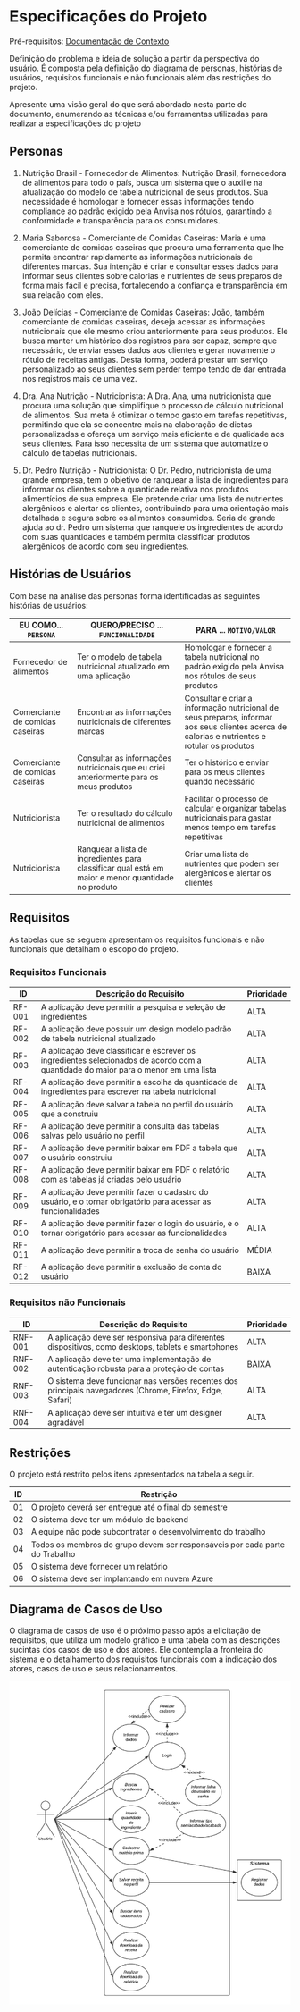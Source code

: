 # Especificações do Projeto

Pré-requisitos: [Documentação de Contexto](https://github.com/ICEI-PUC-Minas-PMV-ADS/pmv-ads-2024-1-e2-proj-int-t9-pmv-ads-2024-1-e2-proj-tabela-nutri-t9/blob/main/docs/01-Documenta%C3%A7%C3%A3o%20de%20Contexto.md)

Definição do problema e ideia de solução a partir da perspectiva do usuário. É composta pela definição do  diagrama de personas, histórias de usuários, requisitos funcionais e não funcionais além das restrições do projeto.

Apresente uma visão geral do que será abordado nesta parte do documento, enumerando as técnicas e/ou ferramentas utilizadas para realizar a especificações do projeto

## Personas

1. Nutrição Brasil - Fornecedor de Alimentos:
Nutrição Brasil, fornecedora de alimentos para todo o país, busca um sistema que o auxilie na atualização do modelo de tabela nutricional de seus produtos. Sua necessidade é homologar e fornecer essas informações tendo compliance ao padrão exigido pela Anvisa nos rótulos, garantindo a conformidade e transparência para os consumidores.

2. Maria Saborosa - Comerciante de Comidas Caseiras:
Maria é uma comerciante de comidas caseiras que procura uma ferramenta que lhe permita encontrar rapidamente as informações nutricionais de diferentes marcas. Sua intenção é criar e consultar esses dados para informar seus clientes sobre calorias e nutrientes de seus preparos de forma mais fácil e precisa, fortalecendo a confiança e transparência em sua relação com eles.

3. João Delícias - Comerciante de Comidas Caseiras:
João, também comerciante de comidas caseiras, deseja acessar as informações nutricionais que ele mesmo criou anteriormente para seus produtos. Ele busca manter um histórico dos registros para ser capaz, sempre que necessário, de enviar esses dados aos clientes e gerar novamente o rótulo de receitas antigas. Desta forma, poderá prestar um serviço personalizado ao seus clientes sem perder tempo tendo de dar entrada nos registros mais de uma vez.

4. Dra. Ana Nutrição - Nutricionista:
A Dra. Ana, uma nutricionista que procura uma solução que simplifique o processo de cálculo nutricional de alimentos. Sua meta é otimizar o tempo gasto em tarefas repetitivas, permitindo que ela se concentre mais na elaboração de dietas personalizadas e ofereça um serviço mais eficiente e de qualidade aos seus clientes. Para isso necessita de um sistema que automatize o cálculo de tabelas nutricionais.

5. Dr. Pedro Nutrição - Nutricionista:
O Dr. Pedro, nutricionista de uma grande empresa, tem o objetivo de ranquear a lista de ingredientes para informar os clientes sobre a quantidade relativa nos produtos alimentícios de sua empresa. Ele pretende criar uma lista de nutrientes alergênicos e alertar os clientes, contribuindo para uma orientação mais detalhada e segura sobre os alimentos consumidos. Seria de grande ajuda ao dr. Pedro um sistema que ranqueie os ingredientes de acordo com suas quantidades e também permita classificar produtos alergênicos de acordo com seu ingredientes.

<!--Enumere e detalhe as personas da sua solução. Para tanto, baseie-se tanto nos documentos disponibilizados na disciplina e/ou nos seguintes links:

> **Links Úteis**:
> - [Rock Content](https://rockcontent.com/blog/personas/)
> - [Hotmart](https://blog.hotmart.com/pt-br/como-criar-persona-negocio/)
> - [O que é persona?](https://resultadosdigitais.com.br/blog/persona-o-que-e/)
> - [Persona x Público-alvo](https://flammo.com.br/blog/persona-e-publico-alvo-qual-a-diferenca/)
> - [Mapa de Empatia](https://resultadosdigitais.com.br/blog/mapa-da-empatia/)
> - [Mapa de Stalkeholders](https://www.racecomunicacao.com.br/blog/como-fazer-o-mapeamento-de-stakeholders/)
>
Lembre-se que você deve ser enumerar e descrever precisamente e personalizada todos os clientes ideais que sua solução almeja.-->

## Histórias de Usuários

Com base na análise das personas forma identificadas as seguintes histórias de usuários:

|EU COMO... `PERSONA`| QUERO/PRECISO ... `FUNCIONALIDADE` |PARA ... `MOTIVO/VALOR`                 |
|--------------------|-----------------------|----------------------|
| Fornecedor de alimentos | Ter o modelo de tabela nutricional atualizado em uma aplicação   | Homologar e fornecer a tabela nutricional no padrão exigido pela Anvisa nos rótulos de seus produtos     |
| Comerciante de comidas caseiras  | Encontrar as informações nutricionais de diferentes marcas       | Consultar e criar a informação nutricional de seus preparos, informar aos seus clientes acerca de calorias e nutrientes e rotular os produtos  |
| Comerciante de comidas caseiras | Consultar as informações nutricionais que eu criei anteriormente para os meus produtos | Ter o histórico e enviar para os meus clientes quando necessário |
| Nutricionista | Ter o resultado do cálculo nutricional de alimentos    | Facilitar o processo de calcular e organizar tabelas nutricionais para gastar menos tempo em tarefas repetitivas   |
| Nutricionista | Ranquear a lista de ingredientes para classificar qual está em maior e menor quantidade no produto | Criar uma lista de nutrientes que podem ser alergênicos e alertar os clientes  |

<!-- >> **Links Úteis**:
> - [Histórias de usuários com exemplos e template](https://www.atlassian.com/br/agile/project-management/user-stories)
> - [Como escrever boas histórias de usuário (User Stories)](https://medium.com/vertice/como-escrever-boas-users-stories-hist%C3%B3rias-de-usu%C3%A1rios-b29c75043fac)
> - [User Stories: requisitos que humanos entendem](https://www.luiztools.com.br/post/user-stories-descricao-de-requisitos-que-humanos-entendem/)
> - [Histórias de Usuários: mais exemplos](https://www.reqview.com/doc/user-stories-example.html)
> - [9 Common User Story Mistakes](https://airfocus.com/blog/user-story-mistakes/) -->

## Requisitos

As tabelas que se seguem apresentam os requisitos funcionais e não funcionais que detalham o escopo do projeto.

### Requisitos Funcionais

|ID    | Descrição do Requisito  | Prioridade |
|------|-----------------------------------------|----| 
|RF-001| A aplicação deve permitir a pesquisa e seleção de ingredientes   | ALTA |
|RF-002| A aplicação deve possuir um design modelo padrão de tabela nutricional atualizado   | ALTA |
|RF-003| A aplicação deve classificar e escrever os ingredientes selecionados de acordo com a quantidade do maior para o menor em uma lista   | ALTA |
|RF-004| A aplicação deve permitir a escolha da quantidade de ingredientes para escrever na tabela nutricional  | ALTA |
|RF-005| A aplicação deve salvar a tabela no perfil do usuário que a construiu   | ALTA |
|RF-006| A aplicação deve permitir a consulta das tabelas salvas pelo usuário no perfil   | ALTA |
|RF-007| A aplicação deve permitir baixar em PDF a tabela que o usuário construiu   | ALTA |
|RF-008| A aplicação deve permitir baixar em PDF o relatório com as tabelas já criadas pelo usuário   | ALTA |
|RF-009| A aplicação deve permitir fazer o cadastro do usuário, e o tornar obrigatório para acessar as funcionalidades   | ALTA |
|RF-010| A aplicação deve permitir fazer o login do usuário, e o tornar obrigatório para acessar as funcionalidades   | ALTA |
|RF-011| A aplicação deve permitir a troca de senha do usuário   | MÉDIA |
|RF-012| A aplicação deve permitir a exclusão de conta do usuário   | BAIXA |

### Requisitos não Funcionais

|ID     | Descrição do Requisito  |Prioridade |
|-------|-------------------------|----|
|RNF-001| A aplicação deve ser responsiva para diferentes dispositivos, como desktops, tablets e smartphones | ALTA | 
|RNF-002| A aplicação deve ter uma implementação de autenticação robusta para a proteção de contas |  BAIXA | 
|RNF-003| O sistema deve funcionar nas versões recentes dos principais navegadores (Chrome, Firefox, Edge, Safari) |  ALTA | 
|RNF-004| A aplicação deve ser intuitiva e ter um designer agradável | ALTA | 

## Restrições

O projeto está restrito pelos itens apresentados na tabela a seguir.

|ID| Restrição                                             |
|--|-------------------------------------------------------|
|01| O projeto deverá ser entregue até o final do semestre |
|02| O sistema deve ter um módulo de backend        |
|03| A equipe não pode subcontratar o desenvolvimento do trabalho  |
|04| Todos os membros do grupo devem ser responsáveis por cada parte do Trabalho  |
|05| O sistema deve fornecer um relatório        |
|06| O sistema deve ser implantando em nuvem Azure | 


<!-- Enumere as restrições à sua solução. Lembre-se de que as restrições geralmente limitam a solução candidata.

> **Links Úteis**:
> - [O que são Requisitos Funcionais e Requisitos Não Funcionais?](https://codificar.com.br/requisitos-funcionais-nao-funcionais/)
> - [O que são requisitos funcionais e requisitos não funcionais?](https://analisederequisitos.com.br/requisitos-funcionais-e-requisitos-nao-funcionais-o-que-sao/)
-->
## Diagrama de Casos de Uso

O diagrama de casos de uso é o próximo passo após a elicitação de requisitos, que utiliza um modelo gráfico e uma tabela com as descrições sucintas dos casos de uso e dos atores. Ele contempla a fronteira do sistema e o detalhamento dos requisitos funcionais com a indicação dos atores, casos de uso e seus relacionamentos.

<div>
        <img src="./img/nutrigenius_caso_de_uso.png">
</div>